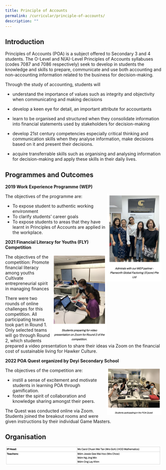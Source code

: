 ```yaml
---
title: Principle of Accounts
permalink: /curricular/principle-of-accounts/
description: ""
---
```

Introduction
------------

Principles of Accounts (POA) is a subject offered to Secondary 3 and 4 students. The O-Level and N(A)-Level Principles of Accounts syllabuses (codes 7087 and 7086 respectively) seek to develop in students the knowledge and skills to prepare, communicate and use both accounting and non-accounting information related to the business for decision-making.

  

Through the study of accounting, students will

*   understand the importance of values such as integrity and objectivity when communicating and making decisions

*   develop a keen eye for detail, an important attribute for accountants

*   learn to be organised and structured when they consolidate information into financial statements used by stakeholders for decision-making

*   develop 21st century competencies especially critical thinking and communication skills when they analyse information, make decisions based on it and present their decisions.

*   acquire transferrable skills such as organising and analysing information for decision-making and apply these skills in their daily lives.

Programmes and Outcomes
------------
**2019 Work Experience Programme (WEP)**

<img src="/images/poa.png" 
     style="width:35%;float:right">
		 
The objectives of the programme are:
* To expose student to authentic working environment
* To clarify students’ career goals
* To expose students to areas that they have learnt in Principles of Accounts are applied in the workplace.

**2021 Financial Literacy for Youths (FLY) Competition**

<img src="/images/poa3.png" 
     style="width:35%;float:right">
The objectives of the competition:
Promote financial literacy among youths
Cultivate entrepreneurial spirit in managing finances

There were two rounds of online challenges for this competition. All participating teams took part in Round 1. Only selected teams will go through Round 2, which students prepared a video presentation to share their ideas via Zoom on the financial cost of sustainable living for Hawker Culture.

**2022 POA Quest organized by Deyi Secondary School**

<img src="/images/poa4.png" 
     style="width:35%;float:right">

The objectives of the competition are:

*   instill a sense of excitement and motivate students in learning POA through gamification.
*   foster the spirit of collaboration and knowledge sharing amongst their peers.

  

The Quest was conducted online via Zoom.  
Students joined the breakout rooms and were given instructions by their individual Game Masters.

Organisation
------------

![](/images/poa5.png)